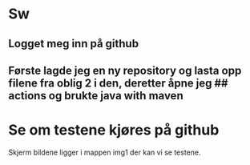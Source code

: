 # Sw
## Logget meg inn på github
## Første lagde jeg en ny repository og lasta opp filene fra oblig 2 i den, deretter åpne jeg   ## actions og brukte java with maven


# Se om testene kjøres på github

Skjerm bildene ligger i mappen img1 der kan vi se testene.

